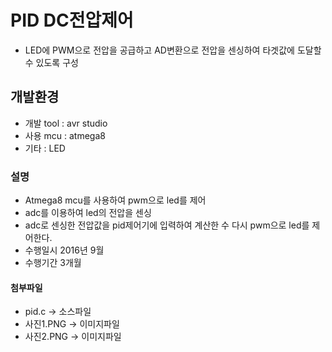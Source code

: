 # PID DC전압제어

  - LED에 PWM으로 전압을 공급하고 AD변환으로 전압을 센싱하여 타겟값에 도달할 수 있도록 구성
  
## 개발환경
  - 개발 tool : avr studio
  - 사용 mcu : atmega8
  - 기타 : LED
  
### 설명
  - Atmega8 mcu를 사용하여 pwm으로 led를 제어
  - adc를 이용하여 led의 전압을 센싱
  - adc로 센싱한 전압값을 pid제어기에 입력하여 계산한 수 다시 pwm으로 led를 제어한다.
  - 수행일시 2016년 9월
  - 수행기간 3개월

#### 첨부파일
  - pid.c -> 소스파일
  - 사진1.PNG -> 이미지파일
  - 사진2.PNG -> 이미지파일
